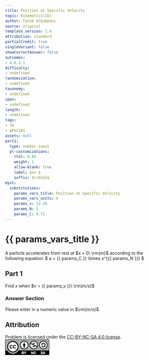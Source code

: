 ```yaml
---
title: Position at Specific Velocity
topic: Kinematics(1D)
author: Tarek Alkabbani
source: original
template_version: 1.4
attribution: standard
partialCredit: true
singleVariant: false
showCorrectAnswer: false
outcomes:
- 4.6.3.1
difficulty:
- undefined
randomization:
- undefined
taxonomy:
- undefined
span:
- undefined
length:
- undefined
tags:
- TA
- APSC181
assets: null
part1:
  type: number-input
  pl-customizations:
    rtol: 0.05
    weight: 1
    allow-blank: true
    label: $x= $
    suffix: $\rm{m}$
myst:
  substitutions:
    params_vars_title: Position at Specific Velocity
    params_vars_units: m
    params_v: 13.26
    params_N: 5
    params_C: 9.71
---
```

# {{ params_vars_title }}
A particle accelerates from rest at $x = 0\ \rm{m}$ according to the following equation: $ a = {{ params_C }} \times x^{{{ params_N }}} $

## Part 1

Find $x$ when $v = {{ params_v }}\ \rm{m/s}$

### Answer Section

Please enter in a numeric value in $\rm{m/s}$.

## Attribution

Problem is licensed under the [CC-BY-NC-SA 4.0 license](https://creativecommons.org/licenses/by-nc-sa/4.0/).<br> ![The Creative Commons 4.0 license requiring attribution-BY, non-commercial-NC, and share-alike-SA license.](https://raw.githubusercontent.com/firasm/bits/master/by-nc-sa.png)